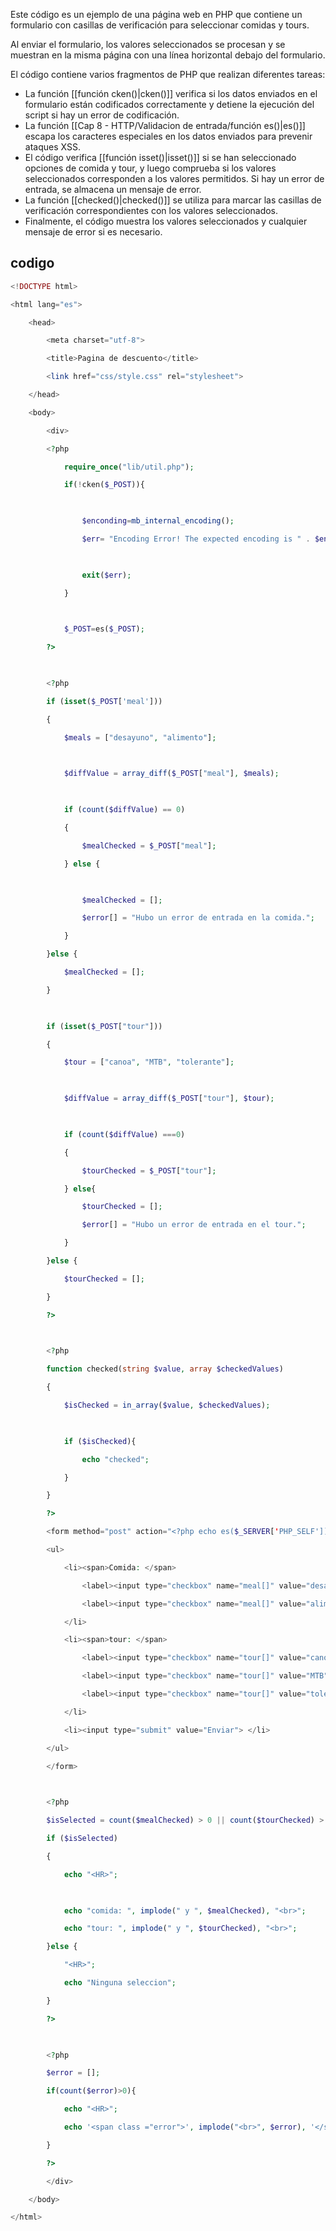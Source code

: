 Este código es un ejemplo de una página web en PHP que contiene un formulario con casillas de verificación para seleccionar comidas y tours.

Al enviar el formulario, los valores seleccionados se procesan y se muestran en la misma página con una línea horizontal debajo del formulario.

El código contiene varios fragmentos de PHP que realizan diferentes tareas:

-   La función [[función cken()|cken()]] verifica si los datos enviados en el formulario están codificados correctamente y detiene la ejecución del script si hay un error de codificación.
-   La función [[Cap 8 - HTTP/Validacion de entrada/función es()|es()]] escapa los caracteres especiales en los datos enviados para prevenir ataques XSS.
-   El código verifica [[función isset()|isset()]] si se han seleccionado opciones de comida y tour, y luego comprueba si los valores seleccionados corresponden a los valores permitidos. Si hay un error de entrada, se almacena un mensaje de error.
-   La función [[checked()|checked()]] se utiliza para marcar las casillas de verificación correspondientes con los valores seleccionados.
-   Finalmente, el código muestra los valores seleccionados y cualquier mensaje de error si es necesario.
## codigo
```PHP
<!DOCTYPE html>

<html lang="es">

    <head>

        <meta charset="utf-8">

        <title>Pagina de descuento</title>

        <link href="css/style.css" rel="stylesheet">        

    </head>

    <body>

        <div>

        <?php

            require_once("lib/util.php");

            if(!cken($_POST)){

  

                $enconding=mb_internal_encoding();

                $err= "Encoding Error! The expected encoding is " . $enconding;

  

                exit($err);

            }

  

            $_POST=es($_POST);

        ?>

  

        <?php

        if (isset($_POST['meal']))

        {

            $meals = ["desayuno", "alimento"];

  

            $diffValue = array_diff($_POST["meal"], $meals);

  

            if (count($diffValue) == 0)

            {

                $mealChecked = $_POST["meal"];

            } else {

  

                $mealChecked = [];

                $error[] = "Hubo un error de entrada en la comida.";

            }

        }else {

            $mealChecked = [];

        }

  

        if (isset($_POST["tour"]))

        {

            $tour = ["canoa", "MTB", "tolerante"];

  

            $diffValue = array_diff($_POST["tour"], $tour);

  

            if (count($diffValue) ===0)

            {

                $tourChecked = $_POST["tour"];

            } else{

                $tourChecked = [];

                $error[] = "Hubo un error de entrada en el tour.";

            }

        }else {

            $tourChecked = [];

        }

        ?>

  

        <?php

        function checked(string $value, array $checkedValues)

        {

            $isChecked = in_array($value, $checkedValues);

  

            if ($isChecked){

                echo "checked";

            }

        }

        ?>  

        <form method="post" action="<?php echo es($_SERVER['PHP_SELF']); ?>">

        <ul>

            <li><span>Comida: </span>

                <label><input type="checkbox" name="meal[]" value="desayuno" <?php checked("desayuno", $mealChecked); ?>desayuno> </label>

                <label><input type="checkbox" name="meal[]" value="alimento" <?php checked("alimento", $mealChecked); ?>alimento> </label>

            </li>

            <li><span>tour: </span>

                <label><input type="checkbox" name="tour[]" value="canoa" <?php checked("canoa", $tourChecked); ?>canoa> </label>

                <label><input type="checkbox" name="tour[]" value="MTB" <?php checked("MTB", $tourChecked); ?>MTB> </label>

                <label><input type="checkbox" name="tour[]" value="tolerante" <?php checked("tolerante", $tourChecked); ?>tolerante> </label>

            </li>

            <li><input type="submit" value="Enviar"> </li>

        </ul>

        </form>        

  

        <?php

        $isSelected = count($mealChecked) > 0 || count($tourChecked) > 0;

        if ($isSelected)

        {

            echo "<HR>";

  

            echo "comida: ", implode(" y ", $mealChecked), "<br>";

            echo "tour: ", implode(" y ", $tourChecked), "<br>";

        }else {

            "<HR>";

            echo "Ninguna seleccion";

        }

        ?>

  

        <?php  

        $error = [];

        if(count($error)>0){

            echo "<HR>";

            echo '<span class ="error">', implode("<br>", $error), '</span>';

        }        

        ?>

        </div>

    </body>

</html>
```

